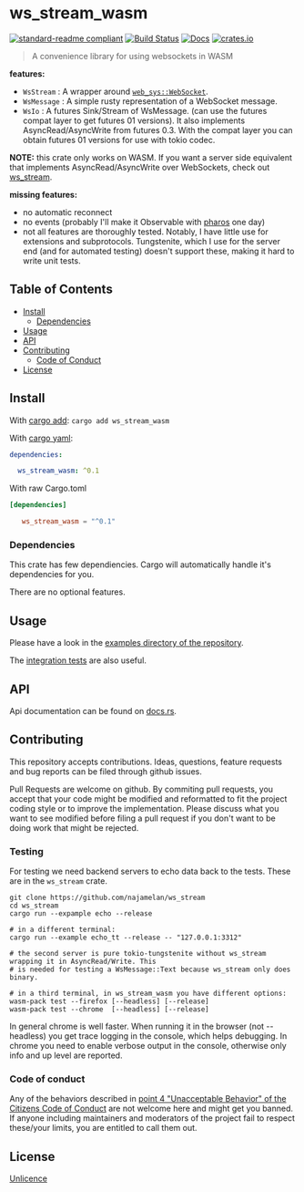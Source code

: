 # ws_stream_wasm

[![standard-readme compliant](https://img.shields.io/badge/readme%20style-standard-brightgreen.svg?style=flat-square)](https://github.com/RichardLitt/standard-readme)
[![Build Status](https://api.travis-ci.org/najamelan/ws_stream_wasm.svg?branch=master)](https://travis-ci.org/najamelan/ws_stream_wasm)
[![Docs](https://docs.rs/ws_stream_wasm/badge.svg)](https://docs.rs/ws_stream_wasm)
[![crates.io](https://img.shields.io/crates/v/ws_stream_wasm.svg)](https://crates.io/crates/ws_stream_wasm)


> A convenience library for using websockets in WASM

**features:**
- `WsStream`  : A wrapper around [`web_sys::WebSocket`](https://docs.rs/web-sys/0.3.25/web_sys/struct.WebSocket.html).
- `WsMessage` : A simple rusty representation of a WebSocket message.
- `WsIo`      : A futures Sink/Stream of WsMessage. (can use the futures compat layer to get futures 01 versions).
                It also implements AsyncRead/AsyncWrite from futures 0.3. With the compat layer you can obtain futures
                01 versions for use with tokio codec.

**NOTE:** this crate only works on WASM. If you want a server side equivalent that implements AsyncRead/AsyncWrite over
WebSockets, check out [ws_stream](https://crates.io/crates/ws_stream).

**missing features:**
- no automatic reconnect
- no events (probably I'll make it Observable with [pharos](https://crates.io/crates/pharos) one day)
- not all features are thoroughly tested. Notably, I have little use for extensions and subprotocols. Tungstenite,
  which I use for the server end (and for automated testing) doesn't support these, making it hard to write unit tests.

## Table of Contents

- [Install](#install)
  - [Dependencies](#dependencies)
- [Usage](#usage)
- [API](#api)
- [Contributing](#contributing)
  - [Code of Conduct](#code-of-conduct)
- [License](#license)


## Install
With [cargo add](https://github.com/killercup/cargo-edit):
`cargo add ws_stream_wasm`

With [cargo yaml](https://gitlab.com/storedbox/cargo-yaml):
```yaml
dependencies:

  ws_stream_wasm: ^0.1
```

With raw Cargo.toml
```toml
[dependencies]

   ws_stream_wasm = "^0.1"
```

### Dependencies

This crate has few dependiencies. Cargo will automatically handle it's dependencies for you.

There are no optional features.

## Usage

Please have a look in the [examples directory of the repository](https://github.com/najamelan/ws_stream_wasm/tree/master/examples).

The [integration tests](https://github.com/najamelan/ws_stream_wasm/tree/master/tests) are also useful.

## API

Api documentation can be found on [docs.rs](https://docs.rs/ws_stream_wasm).


## Contributing

This repository accepts contributions. Ideas, questions, feature requests and bug reports can be filed through github issues.

Pull Requests are welcome on github. By commiting pull requests, you accept that your code might be modified and reformatted to fit the project coding style or to improve the implementation. Please discuss what you want to see modified before filing a pull request if you don't want to be doing work that might be rejected.

### Testing

For testing we need backend servers to echo data back to the tests. These are in the `ws_stream` crate.
```shell
git clone https://github.com/najamelan/ws_stream
cd ws_stream
cargo run --expample echo --release

# in a different terminal:
cargo run --example echo_tt --release -- "127.0.0.1:3312"

# the second server is pure tokio-tungstenite without ws_stream wrapping it in AsyncRead/Write. This
# is needed for testing a WsMessage::Text because ws_stream only does binary.

# in a third terminal, in ws_stream_wasm you have different options:
wasm-pack test --firefox [--headless] [--release]
wasm-pack test --chrome  [--headless] [--release]
```

In general chrome is well faster. When running it in the browser (not --headless) you get trace logging
in the console, which helps debugging. In chrome you need to enable verbose output in the console,
otherwise only info and up level are reported.

### Code of conduct

Any of the behaviors described in [point 4 "Unacceptable Behavior" of the Citizens Code of Conduct](http://citizencodeofconduct.org/#unacceptable-behavior) are not welcome here and might get you banned. If anyone including maintainers and moderators of the project fail to respect these/your limits, you are entitled to call them out.

## License

[Unlicence](https://unlicense.org/)

